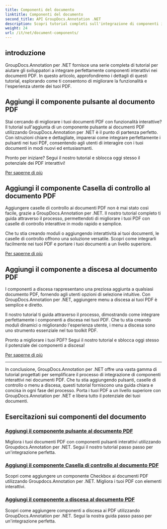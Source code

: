 ```yaml
---
title: Componenti del documento
linktitle: Componenti del documento
second_title: API GroupDocs.Annotation .NET
description: Scopri tutorial completi sull'integrazione di componenti interattivi come pulsanti, caselle di controllo e menu a discesa nei documenti PDF utilizzando GroupDocs.Annotation .NET.
weight: 24
url: /it/net/document-components/
---
```

## introduzione

GroupDocs.Annotation per .NET fornisce una serie completa di tutorial per aiutare gli sviluppatori a integrare perfettamente componenti interattivi nei documenti PDF. In questo articolo, approfondiremo i dettagli di questi tutorial, esplorando come ti consentono di migliorare la funzionalità e l'esperienza utente dei tuoi PDF.

## Aggiungi il componente pulsante al documento PDF

Stai cercando di migliorare i tuoi documenti PDF con funzionalità interattive? Il tutorial sull'aggiunta di un componente pulsante ai documenti PDF utilizzando GroupDocs.Annotation per .NET è il punto di partenza perfetto. Con istruzioni chiare e dettagliate, imparerai come integrare perfettamente i pulsanti nei tuoi PDF, consentendo agli utenti di interagire con i tuoi documenti in modi nuovi ed entusiasmanti.

Pronto per iniziare? Segui il nostro tutorial e sblocca oggi stesso il potenziale dei PDF interattivi!

[Per saperne di più](./add-button-component-to-pdf/)

## Aggiungi il componente Casella di controllo al documento PDF

Aggiungere caselle di controllo ai documenti PDF non è mai stato così facile, grazie a GroupDocs.Annotation per .NET. Il nostro tutorial completo ti guida attraverso il processo, permettendoti di migliorare i tuoi PDF con caselle di controllo interattive in modo rapido e semplice.

Che tu stia creando moduli o aggiungendo interattività ai tuoi documenti, le caselle di controllo offrono una soluzione versatile. Scopri come integrarli facilmente nei tuoi PDF e portare i tuoi documenti a un livello superiore.

[Per saperne di più](./add-checkbox-component-to-pdf/)

## Aggiungi il componente a discesa al documento PDF

I componenti a discesa rappresentano una preziosa aggiunta a qualsiasi documento PDF, fornendo agli utenti opzioni di selezione intuitive. Con GroupDocs.Annotation per .NET, aggiungere menu a discesa ai tuoi PDF è semplice e diretto.

Il nostro tutorial ti guida attraverso il processo, dimostrando come integrare perfettamente i componenti a discesa nei tuoi PDF. Che tu stia creando moduli dinamici o migliorando l'esperienza utente, i menu a discesa sono uno strumento essenziale nel tuo toolkit PDF.

Pronto a migliorare i tuoi PDF? Segui il nostro tutorial e sblocca oggi stesso il potenziale dei componenti a discesa!

[Per saperne di più](./add-dropdown-component-to-pdf/)

---

In conclusione, GroupDocs.Annotation per .NET offre una vasta gamma di tutorial progettati per semplificare il processo di integrazione di componenti interattivi nei documenti PDF. Che tu stia aggiungendo pulsanti, caselle di controllo o menu a discesa, questi tutorial forniscono una guida chiara e concisa in ogni fase del processo. Porta i tuoi PDF a un livello superiore con GroupDocs.Annotation per .NET e libera tutto il potenziale dei tuoi documenti.
## Esercitazioni sui componenti del documento
### [Aggiungi il componente pulsante al documento PDF](./add-button-component-to-pdf/)
Migliora i tuoi documenti PDF con componenti pulsanti interattivi utilizzando Groupdocs.Annotation per .NET. Segui il nostro tutorial passo passo per un'integrazione perfetta.
### [Aggiungi il componente Casella di controllo al documento PDF](./add-checkbox-component-to-pdf/)
Scopri come aggiungere un componente Checkbox ai documenti PDF utilizzando Groupdocs.Annotation per .NET. Migliora i tuoi PDF con elementi interattivi.
### [Aggiungi il componente a discesa al documento PDF](./add-dropdown-component-to-pdf/)
Scopri come aggiungere componenti a discesa ai PDF utilizzando GroupDocs.Annotation per .NET. Segui la nostra guida passo passo per un'integrazione perfetta.